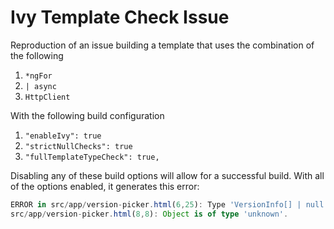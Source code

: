 # Ivy Template Check Issue

Reproduction of an issue building a template that uses the combination of the following
1. `*ngFor`
1. `| async`
1. `HttpClient`

With the following build configuration
1. `"enableIvy": true`
1. `"strictNullChecks": true`
1. `"fullTemplateTypeCheck": true,`

Disabling any of these build options will allow for a successful build.
With all of the options enabled, it generates this error:
```ts
ERROR in src/app/version-picker.html(6,25): Type 'VersionInfo[] | null' is not assignable to type 'VersionInfo[] | Iterable<VersionInfo> | undefined'.
src/app/version-picker.html(8,8): Object is of type 'unknown'.
```
